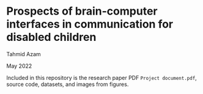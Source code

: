 # Prospects of brain-computer interfaces in communication for disabled children

Tahmid Azam

May 2022

Included in this repository is the research paper PDF `Project document.pdf`, source code, datasets, and images from figures.
